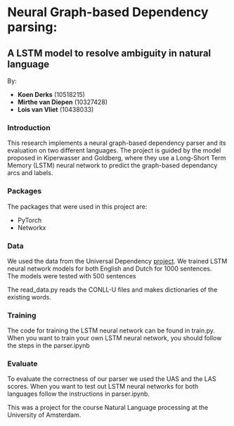 

# Neural Graph-based Dependency parsing:
## A LSTM model to resolve ambiguity in natural language

By:
* **Koen Derks** (10518215)
* **Mirthe van Diepen** (10327428)
* **Lois van Vliet** (10438033) 


### Introduction
This research implements a neural graph-based dependency parser and its evaluation on two different languages. The project is guided by the model proposed in Kiperwasser and Goldberg, where they use a Long-Short Term Memory (LSTM) neural network to predict the graph-based dependancy arcs and labels.  

### Packages

The packages that were used in this project are:
* PyTorch
* Networkx
 

### Data

We used the data from the Universal Dependency [project](http://universaldependencies.org). We trained LSTM neural network models for both English and Dutch for 1000 sentences.  
The models were tested with 500 sentences

The read_data.py reads the CONLL-U files and makes dictionaries of the existing words. 

### Training

The code for training the LSTM neural network can be found in train.py. When you want to train your own LSTM neural network, you should follow the steps in the parser.ipynb

### Evaluate

To evaluate the correctness of our parser we used the UAS and the LAS scores. When you want to test out LSTM neural networks for both languages follow the instructions in parser.ipynb. 


This was a project for the course Natural Language processing at the University of Amsterdam.  
